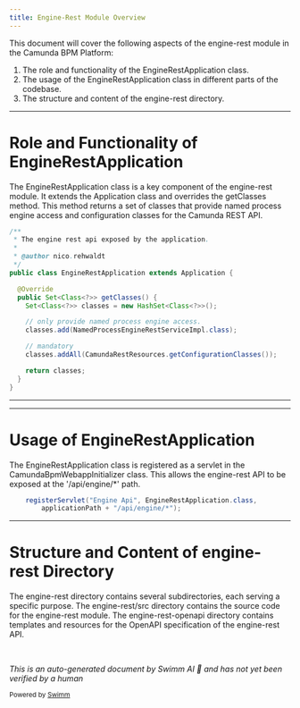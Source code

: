 ```yaml
---
title: Engine-Rest Module Overview
---
```

This document will cover the following aspects of the engine-rest module in the Camunda BPM Platform:

1. The role and functionality of the EngineRestApplication class.
2. The usage of the EngineRestApplication class in different parts of the codebase.
3. The structure and content of the engine-rest directory.

<SwmSnippet path="/webapps/assembly/src/main/java/org/camunda/bpm/webapp/impl/engine/EngineRestApplication.java" line="27">

---

# Role and Functionality of EngineRestApplication

The EngineRestApplication class is a key component of the engine-rest module. It extends the Application class and overrides the getClasses method. This method returns a set of classes that provide named process engine access and configuration classes for the Camunda REST API.

```java
/**
 * The engine rest api exposed by the application.
 *
 * @author nico.rehwaldt
 */
public class EngineRestApplication extends Application {

  @Override
  public Set<Class<?>> getClasses() {
    Set<Class<?>> classes = new HashSet<Class<?>>();

    // only provide named process engine access.
    classes.add(NamedProcessEngineRestServiceImpl.class);

    // mandatory
    classes.addAll(CamundaRestResources.getConfigurationClasses());

    return classes;
  }
}
```

---

</SwmSnippet>

<SwmSnippet path="/spring-boot-starter/starter-webapp-core/src/main/java/org/camunda/bpm/spring/boot/starter/webapp/CamundaBpmWebappInitializer.java" line="141">

---

# Usage of EngineRestApplication

The EngineRestApplication class is registered as a servlet in the CamundaBpmWebappInitializer class. This allows the engine-rest API to be exposed at the '/api/engine/\*' path.

```java
    registerServlet("Engine Api", EngineRestApplication.class,
        applicationPath + "/api/engine/*");
```

---

</SwmSnippet>

# Structure and Content of engine-rest Directory

The engine-rest directory contains several subdirectories, each serving a specific purpose. The engine-rest/src directory contains the source code for the engine-rest module. The engine-rest-openapi directory contains templates and resources for the OpenAPI specification of the engine-rest API.

&nbsp;

*This is an auto-generated document by Swimm AI 🌊 and has not yet been verified by a human*

<SwmMeta version="3.0.0" repo-id="Z2l0aHViJTNBJTNBREVNTy1jYW11bmRhLWJwbS1wbGF0Zm9ybSUzQSUzQXN3aW1taW8=" repo-name="DEMO-camunda-bpm-platform"><sup>Powered by [Swimm](/)</sup></SwmMeta>
